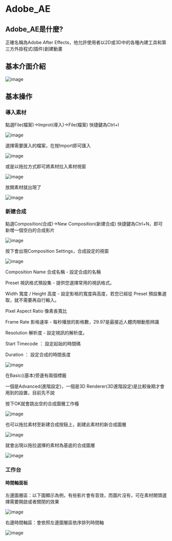 # Adobe_AE

## Adobe_AE是什麼?

正確名稱為Adobe After Effects，他允許使用者以2D或3D中的各種內建工具和第三方外掛程式(插件)創建動畫

## 基本介面介紹

![image](image/a1.png)

## 基本操作

### 導入素材

點選File(檔案)->Improt(導入)->File(檔案) 快捷鍵為Ctrl+I

![image](image/1594921907364.jpg)

選擇需要匯入的檔案，在按Import即可匯入

![image](image/1594922228418.jpg)

或是以拖拉方式即可將素材拉入素材視窗

![image](image/1594921121850.jpg)

放開素材就出現了

![image](image/1594921363033.jpg)

### 新建合成

點選Composition(合成)->New Composition(新建合成) 快捷鍵為Ctrl+N，即可新增一個空白的合成影片

![image](image/1594920790892.jpg)

按下會出現Composition Settings，合成設定的視窗

![image](image/1594923967332.jpg)

Composition Name 合成名稱 - 設定合成的名稱

Preset 視訊格式預設集 - 提供您選擇常用的視訊格式。

Width 寬度 / Height 高度 - 設定影格的寬度與高度，若您已經從 Preset 預設集選取，就不需要再自行輸入。

Pixel Aspect Ratio 像素長寬比

Frame Rate 影格速率 - 每秒播放的影格數，29.97是最接近人體肉眼動態辨識

Resolution 解析度 - 設定視訊的解析度。

Start Timecode ： 設定起始的時間碼

Duration ： 設定合成的時間長度

![image](image/1594925071667.jpg)

在Basic((基本)旁邊有兩個標籤

一個是Advanced(進階設定)，一個是3D Renderer(3D進階設定)是比較後期才會用到的設置，目前先不說

按下OK就會跳出空的合成圖層工作檯

![image](image/1594925602480.jpg)

也可以拖拉素材至新建合成按鈕上，創建此素材的新合成圖層

![image](image/1594926008821.jpg)

就會出現以拖拉選擇的素材為基底的合成圖層

![image](image/1594926288006.jpg)

### 工作台

#### 時間軸面板

左邊圖層區：以下圖顯示為例，有些影片會有音效，而圖片沒有，可在素材開頭選擇需要開啟或者關閉的效果

![image](image/1594926970347.jpg)

右邊時間軸區：會依照左邊圖層區依序排列時間軸

![image](image/a2.jpg)
